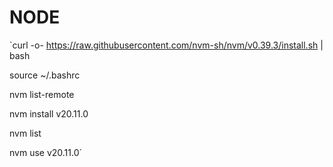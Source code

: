# NODE

`curl -o- https://raw.githubusercontent.com/nvm-sh/nvm/v0.39.3/install.sh | bash

source ~/.bashrc

nvm list-remote

nvm install v20.11.0

nvm list

nvm use v20.11.0`